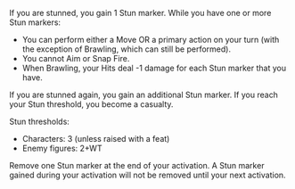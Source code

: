 If you are stunned, you gain 1 Stun marker. While you have one or more Stun markers:

- You can perform either a Move OR a primary action on your turn (with the exception of Brawling, which can still be performed).
- You cannot Aim or Snap Fire.
- When Brawling, your Hits deal -1 damage for each Stun marker that you have.

If you are stunned again, you gain an additional Stun marker. If you reach your Stun threshold, you become a casualty.  

Stun thresholds:

- Characters: 3 (unless raised with a feat)
- Enemy figures: 2+WT

Remove one Stun marker at the end of your activation. A Stun marker gained during your activation will not be removed until your next activation.
